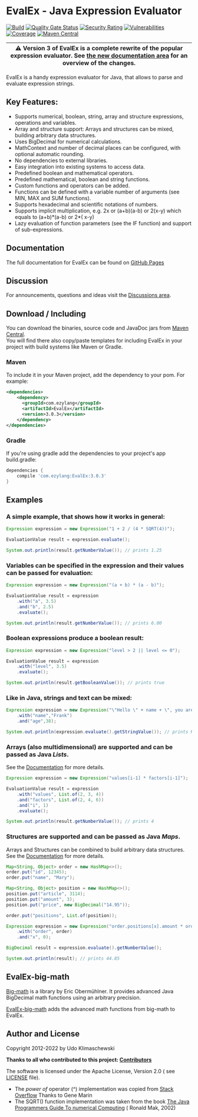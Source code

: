 EvalEx - Java Expression Evaluator
==========

[![Build](https://github.com/ezylang/EvalEx/actions/workflows/build.yml/badge.svg)](https://github.com/ezylang/EvalEx/actions/workflows/build.yml)
[![Quality Gate Status](https://sonarcloud.io/api/project_badges/measure?project=ezylang_EvalEx&metric=alert_status)](https://sonarcloud.io/summary/new_code?id=ezylang_EvalEx)
[![Security Rating](https://sonarcloud.io/api/project_badges/measure?project=ezylang_EvalEx&metric=security_rating)](https://sonarcloud.io/summary/new_code?id=ezylang_EvalEx)
[![Vulnerabilities](https://sonarcloud.io/api/project_badges/measure?project=ezylang_EvalEx&metric=vulnerabilities)](https://sonarcloud.io/summary/new_code?id=ezylang_EvalEx)
[![Coverage](https://sonarcloud.io/api/project_badges/measure?project=ezylang_EvalEx&metric=coverage)](https://sonarcloud.io/summary/new_code?id=ezylang_EvalEx)
[![Maven Central](https://img.shields.io/maven-central/v/com.ezylang/EvalEx.svg?label=Maven%20Central)](https://search.maven.org/search?q=a:%22EvalEx%22)

| :warning: Version 3 of EvalEx is a complete rewrite of the popular expression evaluator. See [the new documentation area](https://ezylang.github.io/EvalEx/concepts/changes.html) for an overview of the changes.   |
|---------------------------------------------------------------------------------------------------------------------------------------------------------------------------------------------------------------------|

EvalEx is a handy expression evaluator for Java, that allows to parse and evaluate expression
strings.

## Key Features:

- Supports numerical, boolean, string, array and structure expressions, operations and variables.
- Array and structure support: Arrays and structures can be mixed, building arbitrary data
  structures.
- Uses BigDecimal for numerical calculations.
- MathContext and number of decimal places can be configured, with optional automatic rounding.
- No dependencies to external libraries.
- Easy integration into existing systems to access data.
- Predefined boolean and mathematical operators.
- Predefined mathematical, boolean and string functions.
- Custom functions and operators can be added.
- Functions can be defined with a variable number of arguments (see MIN, MAX and SUM functions).
- Supports hexadecimal and scientific notations of numbers.
- Supports implicit multiplication, e.g. 2x or (a+b)(a-b) or 2(x-y) which equals to (a+b)\*(a-b) or 2\*(
  x-y)
- Lazy evaluation of function parameters (see the IF function) and support of sub-expressions.

## Documentation

The full documentation for EvalEx can be found
on [GitHub Pages](https://ezylang.github.io/EvalEx/)

## Discussion

For announcements, questions and ideas visit
the [Discussions area](https://github.com/ezylang/EvalEx/discussions).

## Download / Including

You can download the binaries, source code and JavaDoc jars from
[Maven Central](https://search.maven.org/search?q=a:%22EvalEx%22).\
You will find there also copy/paste templates for including EvalEx in your project with build
systems like Maven or Gradle.

### Maven

To include it in your Maven project, add the dependency to your pom. For example:

```xml
<dependencies>
    <dependency>
      <groupId>com.ezylang</groupId>
      <artifactId>EvalEx</artifactId>
      <version>3.0.3</version>
    </dependency>
</dependencies>
```

### Gradle

If you're using gradle add the dependencies to your project's app build.gradle:

```gradle
dependencies {
    compile 'com.ezylang:EvalEx:3.0.3'
}
```

## Examples

### A simple example, that shows how it works in general:

```java
Expression expression = new Expression("1 + 2 / (4 * SQRT(4))");

EvaluationValue result = expression.evaluate();

System.out.println(result.getNumberValue()); // prints 1.25
```

### Variables can be specified in the expression and their values can be passed for evaluation:

```java
Expression expression = new Expression("(a + b) * (a - b)");

EvaluationValue result = expression
    .with("a", 3.5)
    .and("b", 2.5)
    .evaluate();

System.out.println(result.getNumberValue()); // prints 6.00
```

### Boolean expressions produce a boolean result:

```java
Expression expression = new Expression("level > 2 || level <= 0");

EvaluationValue result = expression
    .with("level", 3.5)
    .evaluate();

System.out.println(result.getBooleanValue()); // prints true
```

### Like in Java, strings and text can be mixed:

```java
Expression expression = new Expression("\"Hello \" + name + \", you are \" + age")
    .with("name","Frank")
    .and("age",38);

System.out.println(expression.evaluate().getStringValue()); // prints Hello Frank, you are 38
```

### Arrays (also multidimensional) are supported and can be passed as Java _Lists_.

See the [Documentation](https://ezylang.github.io/pages-playground/concepts/datatypes.html#array)
for more details.

```java
Expression expression = new Expression("values[i-1] * factors[i-1]");

EvaluationValue result = expression
    .with("values", List.of(2, 3, 4))
    .and("factors", List.of(2, 4, 6))
    .and("i", 1)
    .evaluate();

System.out.println(result.getNumberValue()); // prints 4
```

### Structures are supported and can be passed as Java _Maps_.

Arrays and Structures can be combined to build arbitrary data structures. See
the [Documentation](https://ezylang.github.io/pages-playground/concepts/datatypes.html#structure)
for more details.

```java
Map<String, Object> order = new HashMap<>();
order.put("id", 12345);
order.put("name", "Mary");

Map<String, Object> position = new HashMap<>();
position.put("article", 3114);
position.put("amount", 3);
position.put("price", new BigDecimal("14.95"));

order.put("positions", List.of(position));

Expression expression = new Expression("order.positions[x].amount * order.positions[x].price")
    .with("order", order)
    .and("x", 0);

BigDecimal result = expression.evaluate().getNumberValue();

System.out.println(result); // prints 44.85
```

## EvalEx-big-math

[Big-math](https://github.com/eobermuhlner/big-math) is a library by Eric Obermühlner. It provides
advanced Java BigDecimal math functions using an arbitrary precision.

[EvalEx-big-math](https://github.com/ezylang/EvalEx-big-math) adds the advanced math functions from
big-math to EvalEx.

## Author and License

Copyright 2012-2022 by Udo Klimaschewski

**Thanks to all who contributed to this
project: [Contributors](https://github.com/ezylang/EvalEx/graphs/contributors)**

The software is licensed under the Apache License, Version 2.0 (
see [LICENSE](https://raw.githubusercontent.com/ezylang/EvalEx/main/LICENSE) file).

* The *power of* operator (^) implementation was copied
  from [Stack Overflow](http://stackoverflow.com/questions/3579779/how-to-do-a-fractional-power-on-bigdecimal-in-java)
  Thanks to Gene Marin
* The SQRT() function implementation was taken from the
  book [The Java Programmers Guide To numerical Computing](http://www.amazon.de/Java-Number-Cruncher-Programmers-Numerical/dp/0130460419) (
  Ronald Mak, 2002)
